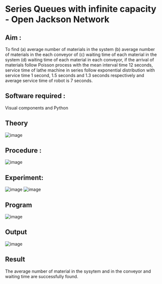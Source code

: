 # Series Queues with infinite capacity - Open Jackson Network

## Aim :
To find (a) average number of materials in the system (b) average number of materials in the each conveyor of (c) waiting time of each material in the system (d) waiting time of each material in each conveyor, if the arrival  of materials follow Poisson process with the mean interval time 12 seconds, service time of  lathe machine in series follow exponential distribution  with service time  1 second, 1.5 seconds and 1.3 seconds respectively and average service time of robot is 7 seconds.

## Software required :
Visual components and Python

## Theory

![image](https://user-images.githubusercontent.com/103921593/203239736-7b81f599-71a8-4ae7-b63e-5d98acd9ea54.png)


## Procedure :

![image](https://user-images.githubusercontent.com/103921593/203239789-bc870dce-6727-487b-a0e2-4fc3f5114889.png)


## Experiment:
![image](https://github.com/Madhankumar1126/Open-Jacson-Networks/assets/169437448/fccd0df8-91ca-4e32-9102-68d9c9d289b6)
![image](https://github.com/Madhankumar1126/Open-Jacson-Networks/assets/169437448/6a530675-3448-4f01-ab07-c4ddf9a3bf4d)




## Program
![image](https://github.com/Madhankumar1126/Open-Jacson-Networks/assets/169437448/264d7394-949f-46bf-8d33-65b16eb1bb2c)



## Output
![image](https://github.com/Madhankumar1126/Open-Jacson-Networks/assets/169437448/cb169f5a-fdaa-4114-804b-05f22b5e5589)


## Result
The average number of material in the sysytem and in the conveyor and waiting time are successfully found.
